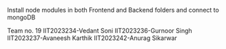 Install node modules in both Frontend and Backend folders and connect to mongoDB

Team no. 19
IIT2023234-Vedant Soni
IIT2023236-Gurnoor Singh
IIT2023237-Avaneesh Karthik
IIT2023242-Anurag Sikarwar
